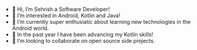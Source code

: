 - 👋 Hi, I’m Sehrish a Software Developer!
- 👀 I’m interested in Android, Kotlin and Java!
- 🌱 I’m currently super enthusiatic about learning new technologies in the Android world. 
- 🌌 In the past year I have been advancing my Kotlin skills!
- 💞️ I’m looking to collaborate on open source side projects.


<!---
sehri18/sehri18 is a ✨ special ✨ repository because its `README.md` (this file) appears on your GitHub profile.
You can click the Preview link to take a look at your changes.
--->
